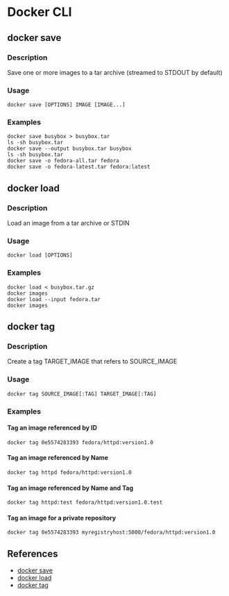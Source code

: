# Docker CLI

## docker save
### Description
Save one or more images to a tar archive (streamed to STDOUT by default)

### Usage
```
docker save [OPTIONS] IMAGE [IMAGE...]
```

### Examples
```
docker save busybox > busybox.tar
ls -sh busybox.tar
docker save --output busybox.tar busybox
ls -sh busybox.tar
docker save -o fedora-all.tar fedora
docker save -o fedora-latest.tar fedora:latest
```

## docker load
### Description
Load an image from a tar archive or STDIN

### Usage
```
docker load [OPTIONS]
```

### Examples
```
docker load < busybox.tar.gz
docker images
docker load --input fedora.tar
docker images
```

## docker tag
### Description
Create a tag TARGET_IMAGE that refers to SOURCE_IMAGE

### Usage
```
docker tag SOURCE_IMAGE[:TAG] TARGET_IMAGE[:TAG]
```

### Examples
#### Tag an image referenced by ID
```
docker tag 0e5574283393 fedora/httpd:version1.0
```

#### Tag an image referenced by Name
```
docker tag httpd fedora/httpd:version1.0
```

#### Tag an image referenced by Name and Tag
```
docker tag httpd:test fedora/httpd:version1.0.test
```

#### Tag an image for a private repository
```
docker tag 0e5574283393 myregistryhost:5000/fedora/httpd:version1.0
```

## References
- [docker save](https://docs.docker.com/engine/reference/commandline/save/)
- [docker load](https://docs.docker.com/engine/reference/commandline/load/)
- [docker tag](https://docs.docker.com/engine/reference/commandline/tag/)